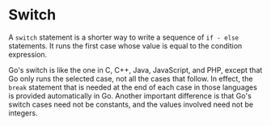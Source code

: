 # Switch

A `switch` statement is a shorter way to write a sequence of `if - else` statements.
It runs the first case whose value is equal to the condition expression.

Go's switch is like the one in C, C++, Java, JavaScript, and PHP, except that Go only runs the selected case, not all the cases that follow.
In effect, the `break` statement that is needed at the end of each case in those languages is provided automatically in Go. Another important difference is that Go's switch cases need not be constants, and the values involved need not be integers.
